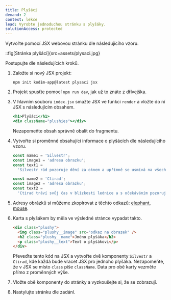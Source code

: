 ```yaml
---
title: Plyšáci
demand: 2
context: lekce
lead: Vyrobte jednoduchou stránku s plyšáky.
solutionAccess: protected
---
```


Vytvořte pomocí JSX webovou stránku dle následujícího vzoru.

::fig[Stránka plyšáci]{src=assets/plysaci.jpg}

Postupujte dle následujících kroků.

1. Založte si nový JSX projekt:
   ```shell
   npm init kodim-app@latest plysaci jsx
   ```
1. Projekt spusťte pomocí `npm run dev`, jak už to znáte z dřívejška.
1. V hlavním souboru `index.jsx` smažte JSX ve funkci `render` a vložte do ní JSX s následujícím obsahem.
   ```jsx
   <h1>Plyšáci</h1>
   <div className="plushies"></div>
   ```
   Nezapomeňte obsah správně obalit do fragmentu.
1. Vytvořte si proměnné obsahující informace o plyšácích dle následujícího vzoru.

   ```js
   const name1 = 'Silvestr';
   const image1 = 'adresa obrazku';
   const text1 =
     'Silvestr rád pozoruje dění za oknem a upřímně se usmívá na všechno kolemjdoucí.';

   const name2 = 'Ctirad';
   const image2 = 'adresa obrazku';
   const text2 =
     'Ctirad tráví svůj čas v blízkosti lednice a s očekáváním pozoruje její bílé dveře.';
   ```

1. Adresy obrázků si můžeme zkopírovat z těchto odkazů: [elephant](assets/elephant.jpg), [mouse](assets/mouse.jpg).
1. Karta s plyšákem by měla ve výsledné stránce vypadat takto.
   ```html
   <div class="plushy">
     <img class="plushy__image" src="odkaz na obrazek" />
     <h2 class="plushy__name">Jméno plyšáka</h2>
     <p class="plushy__text">Text o plyšákovi</p>
   </div>
   ```
   Převeďte tento kód na JSX a vytvořte dvě komponenty `Silvestr` a `Ctirad`, kde každá bude vracet JSX pro jednoho plyšáka. Nezapomeňte, že v JSX se místo `class` píše `className`. Data pro obě karty vezměte přímo z proměnných výše.
1. Vložte obě komponenty do stránky a vyzkoušejte si, že se zobrazují.
1. Nastylujte stránku dle zadání.
